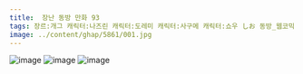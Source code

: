 ```yaml
---
title:  장난 동방 만화 93
tags: 장르:개그 캐릭터:나즈린 캐릭터:도레미 캐릭터:사구메 캐릭터:쇼우 しお 동방_웹코믹
image: ../content/ghap/5861/001.jpg
---
```

![image](../content/ghap/5861/001.jpg)
![image](../content/ghap/5861/002.jpg)
![image](../content/ghap/5861/003.jpg)
